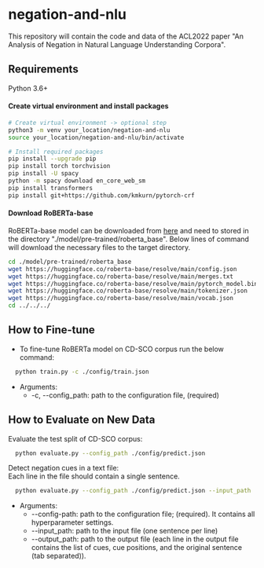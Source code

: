 # negation-and-nlu
This repository will contain the code and data of the ACL2022 paper "An Analysis of Negation in Natural Language Understanding Corpora".


## Requirements
Python 3.6+  
#### Create virtual environment and install packages
```bash
# Create virtual environment -> optional step
python3 -m venv your_location/negation-and-nlu
source your_location/negation-and-nlu/bin/activate

# Install required packages
pip install --upgrade pip
pip install torch torchvision
pip install -U spacy
python -m spacy download en_core_web_sm
pip install transformers
pip install git+https://github.com/kmkurn/pytorch-crf
```

#### Download RoBERTa-base 
RoBERTa-base model can be downloaded from [here](https://huggingface.co/roberta-base) and need to stored in the directory "./model/pre-trained/roberta_base".
Below lines of command will download the necessary files to the target directory.

```bash
cd ./model/pre-trained/roberta_base
wget https://huggingface.co/roberta-base/resolve/main/config.json
wget https://huggingface.co/roberta-base/resolve/main/merges.txt
wget https://huggingface.co/roberta-base/resolve/main/pytorch_model.bin
wget https://huggingface.co/roberta-base/resolve/main/tokenizer.json
wget https://huggingface.co/roberta-base/resolve/main/vocab.json
cd ../../../
```


## How to Fine-tune

- To fine-tune RoBERTa model on CD-SCO corpus run the below command: 
```bash
  python train.py -c ./config/train.json 
```
  + Arguments:
	  - -c, --config_path: path to the configuration file, (required)


## How to Evaluate on New Data
Evaluate the test split of CD-SCO corpus:  

```bash
  python evaluate.py --config_path ./config/predict.json
```

Detect negation cues in a text file:  
Each line in the file should contain a single sentence.

```bash
  python evaluate.py --config_path ./config/predict.json --input_path ./outputs/sample_io/input_file.txt --output_path ./outputs/sample_io/output_file.txt
```
  + Arguments:  
	  - --config-path: path to the configuration file; (required). It contains all hyperparameter settings.  
	  - --input_path: path to the input file (one sentence per line)  
	  - --output_path: path to the output file (each line in the output file contains the list of cues, cue positions, and the original sentence (tab separated)). 
 	  
	  


